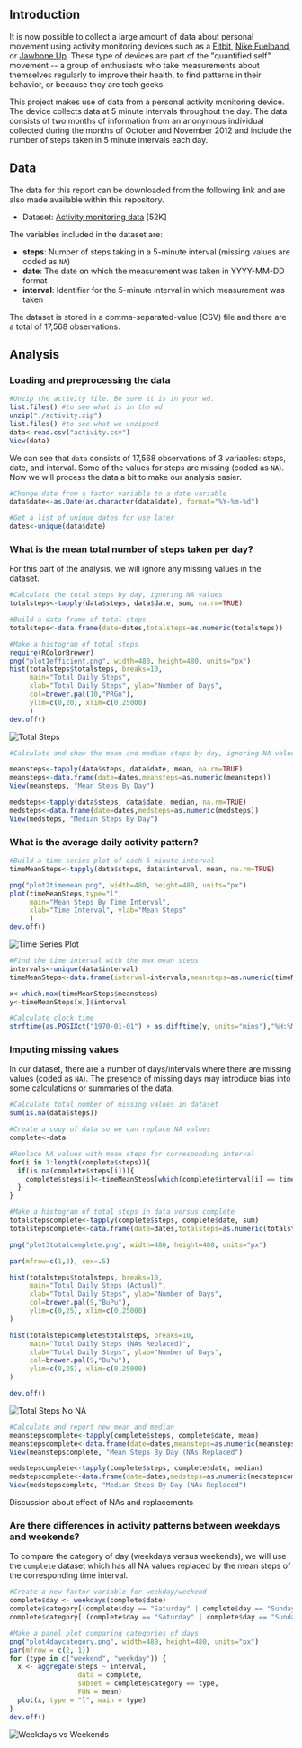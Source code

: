 ## Introduction

It is now possible to collect a large amount of data about personal
movement using activity monitoring devices such as a
[Fitbit](http://www.fitbit.com), [Nike
Fuelband](http://www.nike.com/us/en_us/c/nikeplus-fuelband), or
[Jawbone Up](https://jawbone.com/up). These type of devices are part of
the "quantified self" movement -- a group of enthusiasts who take
measurements about themselves regularly to improve their health, to
find patterns in their behavior, or because they are tech geeks. 

This project makes use of data from a personal activity monitoring
device. The device collects data at 5 minute intervals throughout the
day. The data consists of two months of information from an anonymous
individual collected during the months of October and November 2012
and include the number of steps taken in 5 minute intervals each day.

## Data

The data for this report can be downloaded from the following link and are also made available within this repository.

* Dataset: [Activity monitoring data](https://d396qusza40orc.cloudfront.net/repdata%2Fdata%2Factivity.zip) [52K]

The variables included in the dataset are:

* **steps**: Number of steps taking in a 5-minute interval (missing
    values are coded as `NA`)
* **date**: The date on which the measurement was taken in YYYY-MM-DD
    format
* **interval**: Identifier for the 5-minute interval in which
    measurement was taken

The dataset is stored in a comma-separated-value (CSV) file and there
are a total of 17,568 observations.

## Analysis

### Loading and preprocessing the data

```R
#Unzip the activity file. Be sure it is in your wd.
list.files() #to see what is in the wd
unzip("./activity.zip")
list.files() #to see what we unzipped
data<-read.csv("activity.csv")
View(data)
```

We can see that ```data``` consists of 17,568 observations of 3 variables: steps, date, and interval. Some of the values for steps are missing (coded as ```NA```). Now we will process the data a bit to make our analysis easier.

```R
#Change date from a factor variable to a date variable
data$date<-as.Date(as.character(data$date), format="%Y-%m-%d")

#Get a list of unique dates for use later
dates<-unique(data$date)
```

### What is the mean total number of steps taken per day?

For this part of the analysis, we will ignore any missing values in the dataset.

```R
#Calculate the total steps by day, ignoring NA values
totalsteps<-tapply(data$steps, data$date, sum, na.rm=TRUE)

#Build a data frame of total steps
totalsteps<-data.frame(date=dates,totalsteps=as.numeric(totalsteps))

#Make a histogram of total steps
require(RColorBrewer)
png("plot1efficient.png", width=480, height=480, units="px")
hist(totalsteps$totalsteps, breaks=10, 
     main="Total Daily Steps", 
     xlab="Total Daily Steps", ylab="Number of Days", 
     col=brewer.pal(10,"PRGn"), 
     ylim=c(0,20), xlim=c(0,25000)
     )
dev.off()
```

![Total Steps](https://github.com/carahubbell/ReproducibleResearch/blob/master/plot1totalsteps.png)

```R
#Calculate and show the mean and median steps by day, ignoring NA values

meansteps<-tapply(data$steps, data$date, mean, na.rm=TRUE)
meansteps<-data.frame(date=dates,meansteps=as.numeric(meansteps))
View(meansteps, "Mean Steps By Day")

medsteps<-tapply(data$steps, data$date, median, na.rm=TRUE)
medsteps<-data.frame(date=dates,medsteps=as.numeric(medsteps))
View(medsteps, "Median Steps By Day")
```

### What is the average daily activity pattern?

```R
#Build a time series plot of each 5-minute interval
timeMeanSteps<-tapply(data$steps, data$interval, mean, na.rm=TRUE)

png("plot2timemean.png", width=480, height=480, units="px")
plot(timeMeanSteps,type="l",
     main="Mean Steps By Time Interval",
     xlab="Time Interval", ylab="Mean Steps"
     )
dev.off()
```

![Time Series Plot](https://github.com/carahubbell/ReproducibleResearch/blob/master/plot2timemean.png)

```R
#Find the time interval with the max mean steps
intervals<-unique(data$interval)
timeMeanSteps<-data.frame(interval=intervals,meansteps=as.numeric(timeMeanSteps))

x<-which.max(timeMeanSteps$meansteps)
y<-timeMeanSteps[x,]$interval

#Calculate clock time
strftime(as.POSIXct("1970-01-01") + as.difftime(y, units="mins"),"%H:%M")
```

### Imputing missing values

In our dataset, there are a number of days/intervals where there are missing values (coded as ```NA```). The presence of missing days may introduce bias into some calculations or summaries of the data.

```R
#Calculate total number of missing values in dataset
sum(is.na(data$steps))

#Create a copy of data so we can replace NA values
complete<-data

#Replace NA values with mean steps for corresponding interval
for(i in 1:length(complete$steps)){
  if(is.na(complete$steps[i])){
    complete$steps[i]<-timeMeanSteps[which(complete$interval[i] == timeMeanSteps$interval),]$meansteps
  }
}

#Make a histogram of total steps in data versus complete
totalstepscomplete<-tapply(complete$steps, complete$date, sum)
totalstepscomplete<-data.frame(date=dates,totalsteps=as.numeric(totalstepscomplete))

png("plot3totalcomplete.png", width=480, height=480, units="px")

par(mfrow=c(1,2), cex=.5)

hist(totalsteps$totalsteps, breaks=10, 
     main="Total Daily Steps (Actual)",
     xlab="Total Daily Steps", ylab="Number of Days", 
     col=brewer.pal(9,"BuPu"), 
     ylim=c(0,25), xlim=c(0,25000)
)

hist(totalstepscomplete$totalsteps, breaks=10, 
     main="Total Daily Steps (NAs Replaced)", 
     xlab="Total Daily Steps", ylab="Number of Days", 
     col=brewer.pal(9,"BuPu"), 
     ylim=c(0,25), xlim=c(0,25000)
)

dev.off()
```

![Total Steps No NA](https://github.com/carahubbell/ReproducibleResearch/blob/master/plot3totalcomplete.png)

```R
#Calculate and report new mean and median
meanstepscomplete<-tapply(complete$steps, complete$date, mean)
meanstepscomplete<-data.frame(date=dates,meansteps=as.numeric(meanstepscomplete))
View(meanstepscomplete, "Mean Steps By Day (NAs Replaced")

medstepscomplete<-tapply(complete$steps, complete$date, median)
medstepscomplete<-data.frame(date=dates,medsteps=as.numeric(medstepscomplete))
View(medstepscomplete, "Median Steps By Day (NAs Replaced")
```

Discussion about effect of NAs and replacements

### Are there differences in activity patterns between weekdays and weekends?

To compare the category of day (weekdays versus weekends), we will use the ```complete``` dataset which has all NA values replaced by the mean steps of the corresponding time interval.

```R
#Create a new factor variable for weekday/weekend
complete$day <- weekdays(complete$date)
complete$category[(complete$day == "Saturday" | complete$day == "Sunday")] <- "weekend"
complete$category[!(complete$day == "Saturday" | complete$day == "Sunday")] <- "weekday"

#Make a panel plot comparing categories of days
png("plot4daycategory.png", width=480, height=480, units="px")
par(mfrow = c(2, 1))
for (type in c("weekend", "weekday")) {
  x <- aggregate(steps ~ interval, 
                 data = complete, 
                 subset = complete$category == type, 
                 FUN = mean)
  plot(x, type = "l", main = type)
}
dev.off()
```

![Weekdays vs Weekends](https://github.com/carahubbell/ReproducibleResearch/blob/master/plot4daycategory.png)



